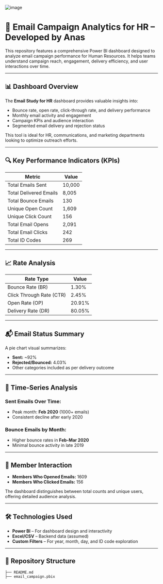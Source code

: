 ![image](https://github.com/user-attachments/assets/755a621b-3352-45ff-ba52-5652232ed9aa)

# 📧 Email Campaign Analytics for HR – Developed by Anas

This repository features a comprehensive Power BI dashboard designed to analyze email campaign performance for Human Resources. It helps teams understand campaign reach, engagement, delivery efficiency, and user interactions over time.

---

## 📊 Dashboard Overview

The **Email Study for HR** dashboard provides valuable insights into:
- Bounce rate, open rate, click-through rate, and delivery performance
- Monthly email activity and engagement
- Campaign KPIs and audience interaction
- Segmented email delivery and rejection status

This tool is ideal for HR, communications, and marketing departments looking to optimize outreach efforts.

---

## 🔍 Key Performance Indicators (KPIs)

| Metric                    | Value    |
|---------------------------|----------|
| Total Emails Sent         | 10,000   |
| Total Delivered Emails    | 8,005    |
| Total Bounce Emails       | 130      |
| Unique Open Count         | 1,609    |
| Unique Click Count        | 156      |
| Total Email Opens         | 2,091    |
| Total Email Clicks        | 242      |
| Total ID Codes            | 269      |

---

## 📈 Rate Analysis

| Rate Type         | Value   |
|-------------------|---------|
| Bounce Rate (BR)  | 1.30%   |
| Click Through Rate (CTR) | 2.45%   |
| Open Rate (OP)    | 20.91%  |
| Delivery Rate (DR)| 80.05%  |

---

## 📬 Email Status Summary

A pie chart visual summarizes:
- **Sent:** ~92%
- **Rejected/Bounced:** 4.03%
- Other categories included as per delivery outcome

---

## 📅 Time-Series Analysis

### Sent Emails Over Time:
- Peak month: **Feb 2020** (1000+ emails)
- Consistent decline after early 2020

### Bounce Emails by Month:
- Higher bounce rates in **Feb-Mar 2020**
- Minimal bounce activity in late 2019

---

## 👤 Member Interaction

- **Members Who Opened Emails:** 1609
- **Members Who Clicked Emails:** 156

The dashboard distinguishes between total counts and unique users, offering detailed audience analysis.

---

## 🛠 Technologies Used

- **Power BI** – For dashboard design and interactivity
- **Excel/CSV** – Backend data (assumed)
- **Custom Filters** – For year, month, day, and ID code exploration

---

## 📂 Repository Structure

```bash
├── README.md
├── email_campaign.pbix        

